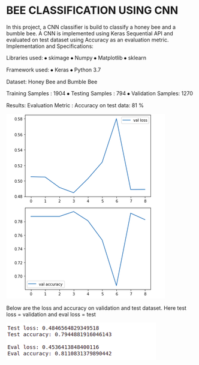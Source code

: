 # BEE CLASSIFICATION USING CNN

In this project, a CNN classifier is build to classify a honey bee and a bumble bee. A CNN is implemented using Keras Sequential API and evaluated on test dataset using Accuracy as an evaluation metric.
Implementation and Specifications:

Libraries used: ⦁ skimage ⦁ Numpy ⦁ Matplotlib ⦁ sklearn

Framework used: ⦁ Keras ⦁ Python 3.7

Dataset: Honey Bee and Bumble Bee

Training Samples : 1904 ⦁ Testing Samples : 794 ⦁ Validation Samples: 1270

Results: Evaluation Metric : Accuracy on test data: 81 %

![](chart.png)

Below are the loss and accuracy on validation and test dataset. Here test loss = validation and eval loss = test

![](data.png)
